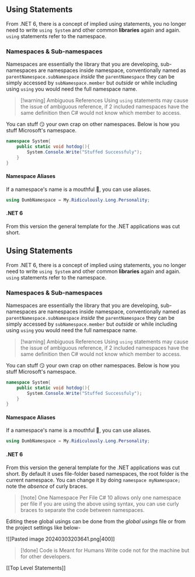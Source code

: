 ## Using Statements
From .NET 6, there is a concept of implied using statements, you no longer need to write `using System` and other common **libraries** again and again. `using` statements refer to the namespace.
### Namespaces & Sub-namespaces
Namespaces are essentially the library that you are developing, sub-namespaces are namespaces inside namespace, conventionally named as `parentNamespace.subNamespace` *inside* the `parentNamespace` they can be simply accessed by `subNamespace.member` but *outside* or while including using `using` you would need the full namespace name. 

> [!warning] Ambiguous References
> Using `using` statements may cause the issue of ambiguous reference, if 2 included namespaces have the same definition then C# would not know which member to access.

You can stuff 😏 your own crap on other namespaces. Below is how you stuff Microsoft's namespace.

```c#
namespace System{
	public static void hotdog(){
		System.Console.Write("Stuffed Successfuly");
	}
}
```

#### Namespace Aliases
If a namespace's name is a mouthful 🍆, you can use aliases.

```c#
using DumbNamespace = My.Ridiculously.Long.Personality;
```

#### .NET 6
From this version the general template for the .NET applications was cut short.
## Using Statements
From .NET 6, there is a concept of implied using statements, you no longer need to write `using System` and other common **libraries** again and again. `using` statements refer to the namespace.
### Namespaces & Sub-namespaces
Namespaces are essentially the library that you are developing, sub-namespaces are namespaces inside namespace, conventionally named as `parentNamespace.subNamespace` *inside* the `parentNamespace` they can be simply accessed by `subNamespace.member` but *outside* or while including using `using` you would need the full namespace name. 

> [!warning] Ambiguous References
> Using `using` statements may cause the issue of ambiguous reference, if 2 included namespaces have the same definition then C# would not know which member to access.

You can stuff 😏 your own crap on other namespaces. Below is how you stuff Microsoft's namespace.

```c#
namespace System{
	public static void hotdog(){
		System.Console.Write("Stuffed Successfuly");
	}
}
```

#### Namespace Aliases
If a namespace's name is a mouthful 🍆, you can use aliases.

```c#
using DumbNamespace = My.Ridiculously.Long.Personality;
```

#### .NET 6
From this version the general template for the .NET applications was cut short. By default it uses file-folder based namespaces, the root folder is the current namespace.
You can change it by doing `namespace myNamespace;` note the *absence* of curly braces. 


> [!note] One Namespace Per File
> C# 10 allows only one namespace per file if you are using the above using syntax, you can use curly braces to separate the code between namespaces.

Editing these global usings can be done from the *global usings* file or from the project settings like below-
<div align="center">
</div>

![[Pasted image 20240303203641.png|400]]


> [!done] Code is Meant for Humans
> Write code not for the machine but for other developers.


[[Top Level Statements]]